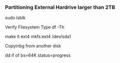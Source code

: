 ### Partitioning External Hardrive larger than 2TB 

sudo lsblk



Verify Filesystem Type
df -Th

make it ext4
mkfs.ext4 /dev/sda1

Copyinbg from another disk 

dd if of bs=64K status=progress
